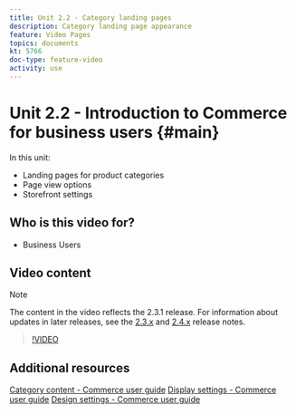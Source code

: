 ```yaml
---
title: Unit 2.2 - Category landing pages
description: Category landing page appearance
feature: Video Pages
topics: documents
kt: 5766
doc-type: feature-video
activity: use
---
```


# Unit 2.2 - Introduction to Commerce for business users {#main}

In this unit:

- Landing pages for product categories
- Page view options
- Storefront settings

## Who is this video for?

- Business Users

## Video content

>[!NOTE]
>
>The content in the video reflects the 2.3.1 release. For information about updates in later releases, see the [ 2.3.x](https://devdocs.magento.com/guides/v2.3/release-notes/bk-release-notes.html) and [2.4.x](https://devdocs.magento.com/guides/v2.4/release-notes/bk-release-notes.html) release notes.

>[!VIDEO](https://video.tv.adobe.com/v/36388/?quality=12&learn=on)

## Additional resources

[Category content - Commerce user guide](https://docs.magento.com/user-guide/catalog/categories-content-settings.html)
[Display settings - Commerce user guide](https://docs.magento.com/user-guide/catalog/categories-display-settings.html)
[Design settings - Commerce user guide](https://docs.magento.com/user-guide/catalog/categories-custom-design.html)
